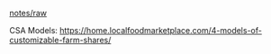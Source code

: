 ---
---

[notes/raw](raw.md)

CSA Models: https://home.localfoodmarketplace.com/4-models-of-customizable-farm-shares/
